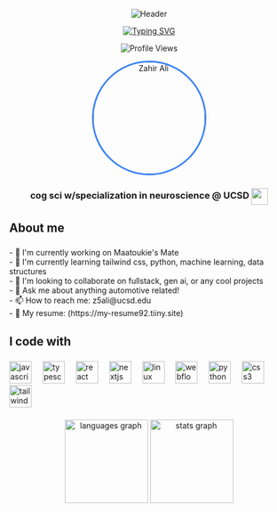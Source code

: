 <div align="center">
  
  ![Header](https://github.com/zahirali/zahirali/blob/main/header.svg)
  
  [![Typing SVG](https://readme-typing-svg.herokuapp.com?font=Fira+Code&weight=700&size=30&pause=1000&color=F7F7F7&center=true&vCenter=true&random=false&width=435&lines=Hey+%F0%9F%91%8B+My+name+is+Zahir+Ali;Welcome+to+my+GitHub!;Math+%26+CS+Student;Developer+%26+Designer)](https://git.io/typing-svg)
  
  ![Profile Views](https://komarev.com/ghpvc/?username=zahirali&label=Profile%20views&color=0e75b6&style=flat)
  
  <img src="assets/profile.png" width="200" height="200" style="border-radius: 50%; object-fit: cover; border: 3px solid #3b82f6" alt="Zahir Ali" />
  
  ### cog sci w/specialization in neuroscience @ UCSD <img src="https://raw.githubusercontent.com/zahirali/zahirali/main/ucsd_logo.png" width="30" style="vertical-align: middle;">
</div>

###

<h2 align="left">About me</h2>

###

<p align="left">- 🔭 I'm currently working on Maatoukie's Mate<br>- 🌱 I'm currently learning tailwind css, python, machine learning, data structures<br>- 👯 I'm looking to collaborate on fullstack, gen ai, or any cool projects<br>- 💬 Ask me about anything automotive related!<br>- 📫 How to reach me: z5ali@ucsd.edu<br>- 📄 My resume: (https://my-resume92.tiiny.site)</p>

###

<h2 align="left">I code with</h2>

###

<div align="left">
  <img src="https://cdn.jsdelivr.net/gh/devicons/devicon/icons/javascript/javascript-original.svg" height="40" alt="javascript logo"  />
  <img width="12" />
  <img src="https://cdn.jsdelivr.net/gh/devicons/devicon/icons/typescript/typescript-original.svg" height="40" alt="typescript logo"  />
  <img width="12" />
  <img src="https://cdn.jsdelivr.net/gh/devicons/devicon/icons/react/react-original.svg" height="40" alt="react logo"  />
  <img width="12" />
  <img src="https://cdn.jsdelivr.net/gh/devicons/devicon/icons/nextjs/nextjs-original.svg" height="40" alt="nextjs logo"  />
  <img width="12" />
  <img src="https://cdn.jsdelivr.net/gh/devicons/devicon/icons/linux/linux-original.svg" height="40" alt="linux logo"  />
  <img width="12" />
  <img src="https://cdn.jsdelivr.net/gh/devicons/devicon/icons/webflow/webflow-original.svg" height="40" alt="webflow logo"  />
  <img width="12" />
  <img src="https://cdn.jsdelivr.net/gh/devicons/devicon/icons/python/python-original.svg" height="40" alt="python logo"  />
  <img width="12" />
  <img src="https://cdn.jsdelivr.net/gh/devicons/devicon/icons/css3/css3-original.svg" height="40" alt="css3 logo"  />
  <img width="12" />
  <img src="https://cdn.jsdelivr.net/gh/devicons/devicon/icons/tailwindcss/tailwindcss-original-wordmark.svg" height="40" alt="tailwindcss logo"  />
</div>

###

<div align="center">
  <img src="https://github-readme-stats.vercel.app/api/top-langs?username=zahiraIi&locale=en&hide_title=false&layout=compact&card_width=320&langs_count=5&theme=tokyonight&hide_border=false&order=2" height="150" alt="languages graph"  />
  <img src="https://github-readme-stats.vercel.app/api?username=zahiraIi&hide_title=false&hide_rank=false&show_icons=true&include_all_commits=true&count_private=true&disable_animations=false&theme=tokyonight&locale=en&hide_border=false&order=1" height="150" alt="stats graph"  />
</div>



